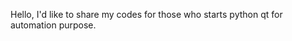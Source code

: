 Hello, I'd like to share my codes for those who starts python qt for automation purpose.

<!---
hskim7639/hskim7639 is a ✨ special ✨ repository because its `README.md` (this file) appears on your GitHub profile.
You can click the Preview link to take a look at your changes.
--->
